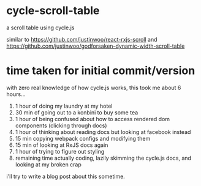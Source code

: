 # cycle-scroll-table
a scroll table using cycle.js

similar to https://github.com/justinwoo/react-rxjs-scroll and https://github.com/justinwoo/godforsaken-dynamic-width-scroll-table

# time taken for initial commit/version

with zero real knowledge of how cycle.js works, this took me about 6 hours...

1. 1 hour of doing my laundry at my hotel
2. 30 min of going out to a konbini to buy some tea
3. 1 hour of being confused about how to access rendered dom components (clicking through docs)
4. 1 hour of thinking about reading docs but looking at facebook instead
5. 15 min copying webpack configs and modifying them
6. 15 min of looking at RxJS docs again
7. 1 hour of trying to figure out styling
8. remaining time actually coding, lazily skimming the cycle.js docs, and looking at my broken crap

i'll try to write a blog post about this sometime.

